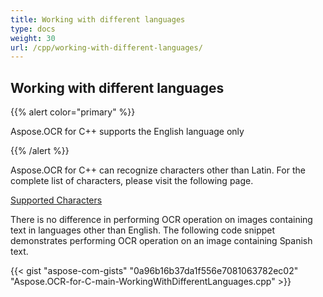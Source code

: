 ```yaml
---
title: Working with different languages
type: docs
weight: 30
url: /cpp/working-with-different-languages/
---
```


## **Working with different languages**
{{% alert color="primary" %}} 

Aspose.OCR for C++ supports the English language only

{{% /alert %}} 

Aspose.OCR for C++ can recognize characters other than Latin. For the complete list of characters, please visit the following page.

[Supported Characters](/ocr/cpp/supported-characters/)

There is no difference in performing OCR operation on images containing text in languages other than English. The following code snippet demonstrates performing OCR operation on an image containing Spanish text.



{{< gist "aspose-com-gists" "0a96b16b37da1f556e7081063782ec02" "Aspose.OCR-for-C-main-WorkingWithDifferentLanguages.cpp" >}}
